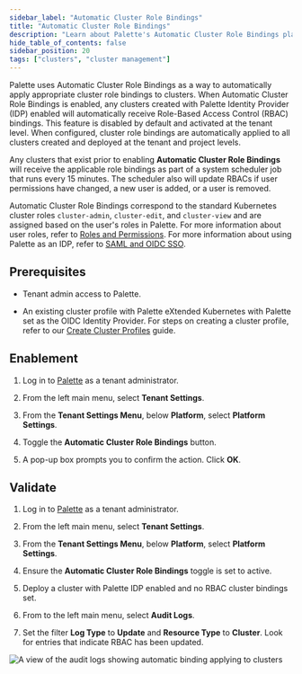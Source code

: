 ```yaml
---
sidebar_label: "Automatic Cluster Role Bindings"
title: "Automatic Cluster Role Bindings"
description: "Learn about Palette's Automatic Cluster Role Bindings platform setting."
hide_table_of_contents: false
sidebar_position: 20
tags: ["clusters", "cluster management"]
---
```


Palette uses Automatic Cluster Role Bindings as a way to automatically apply appropriate cluster role bindings to
clusters. When Automatic Cluster Role Bindings is enabled, any clusters created with Palette Identity Provider (IDP)
enabled will automatically receive Role-Based Access Control (RBAC) bindings. This feature is disabled by default and
activated at the tenant level. When configured, cluster role bindings are automatically applied to all clusters created
and deployed at the tenant and project levels.

Any clusters that exist prior to enabling **Automatic Cluster Role Bindings** will receive the applicable role bindings
as part of a system scheduler job that runs every 15 minutes. The scheduler also will update RBACs if user permissions
have changed, a new user is added, or a user is removed.

Automatic Cluster Role Bindings correspond to the standard Kubernetes cluster roles `cluster-admin`, `cluster-edit`, and
`cluster-view` and are assigned based on the user's roles in Palette. For more information about user roles, refer to
[Roles and Permissions](../../../user-management/palette-rbac/palette-rbac.md). For more information about using Palette
as an IDP, refer to [SAML and OIDC SSO](../../../user-management/saml-sso/saml-sso.md).

## Prerequisites

- Tenant admin access to Palette.

- An existing cluster profile with Palette eXtended Kubernetes with Palette set as the OIDC Identity Provider. For steps
  on creating a cluster profile, refer to our
  [Create Cluster Profiles](../../../profiles/cluster-profiles/create-cluster-profiles/create-cluster-profiles.md)
  guide.

## Enablement

1. Log in to [Palette](https://console.spectrocloud.com) as a tenant administrator.

2. From the left main menu, select **Tenant Settings**.

3. From the **Tenant Settings Menu**, below **Platform**, select **Platform Settings**.

4. Toggle the **Automatic Cluster Role Bindings** button.

5. A pop-up box prompts you to confirm the action. Click **OK**.

## Validate

1. Log in to [Palette](https://console.spectrocloud.com) as a tenant administrator.

2. From the left main menu, select **Tenant Settings**.

3. From the **Tenant Settings Menu**, below **Platform**, select **Platform Settings**.

4. Ensure the **Automatic Cluster Role Bindings** toggle is set to active.

5. Deploy a cluster with Palette IDP enabled and no RBAC cluster bindings set.

6. From to the left main menu, select **Audit Logs**.

7. Set the filter **Log Type** to **Update** and **Resource Type** to **Cluster**. Look for entries that indicate RBAC
   has been updated.

![A view of the audit logs showing automatic binding applying to clusters](/clusters_management-platform_settings-autorbac_binding_audit_logs.webp)

